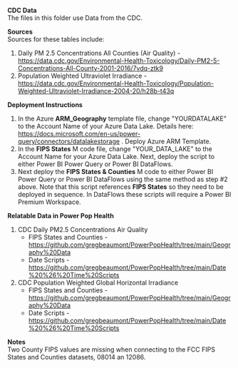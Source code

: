 <b>CDC Data</b><br>
The files in this folder use Data from the CDC. <br>

<b>Sources</b><br>
Sources for these tables include: 
1. Daily PM 2.5 Concentrations All Counties (Air Quality) - https://data.cdc.gov/Environmental-Health-Toxicology/Daily-PM2-5-Concentrations-All-County-2001-2016/7vdq-ztk9
2. Population Weighted Ultraviolet Irradiance - https://data.cdc.gov/Environmental-Health-Toxicology/Population-Weighted-Ultraviolet-Irradiance-2004-20/h28b-t43q 

<b>Deployment Instructions</b>
1. In the Azure <b>ARM_Geography</b> template file, change "YOURDATALAKE" to the Account Name of your Azure Data Lake. Details here: https://docs.microsoft.com/en-us/power-query/connectors/datalakestorage . Deploy Azure ARM Template.
2. In the <b>FIPS States</b> M code file, change "YOUR_DATA_LAKE" to the Account Name for your Azure Data Lake. Next, deploy the script to either Power BI Power Query or Power BI DataFlows.
3. Next deploy the <b>FIPS States & Counties</b> M code to either Power BI Power Query or Power BI DataFlows using the same method as step #2 above. Note that this script references <b>FIPS States</b> so they need to be deployed in sequence. In DataFlows these scripts will require a Power BI Premium Workspace.

<b>Relatable Data in Power Pop Health</b>
1. CDC Daily PM2.5 Concentrations Air Quality
   - FIPS States and Counties - https://github.com/gregbeaumont/PowerPopHealth/tree/main/Geography%20Data
   - Date Scripts - https://github.com/gregbeaumont/PowerPopHealth/tree/main/Date%20%26%20Time%20Scripts
2. CDC Population Weighted Global Horizontal Irradiance
   - FIPS States and Counties - https://github.com/gregbeaumont/PowerPopHealth/tree/main/Geography%20Data
   - Date Scripts - https://github.com/gregbeaumont/PowerPopHealth/tree/main/Date%20%26%20Time%20Scripts 

<b>Notes</b><br>
  Two County FIPS values are missing when connecting to the FCC FIPS States and Counties datasets, 08014 an 12086. 
